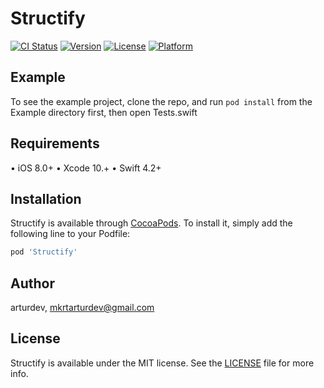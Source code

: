 # Structify

[![CI Status](https://img.shields.io/travis/arturdev/Structify.svg?style=flat)](https://travis-ci.org/arturdev/Structify)
[![Version](https://img.shields.io/cocoapods/v/Structify.svg?style=flat)](https://cocoapods.org/pods/Structify)
[![License](https://img.shields.io/cocoapods/l/Structify.svg?style=flat)](https://cocoapods.org/pods/Structify)
[![Platform](https://img.shields.io/cocoapods/p/Structify.svg?style=flat)](https://cocoapods.org/pods/Structify)

## Example

To see the example project, clone the repo, and run `pod install` from the Example directory first, then open Tests.swift

## Requirements

• iOS  8.0+
• Xcode 10.+
• Swift 4.2+

## Installation

Structify is available through [CocoaPods](https://cocoapods.org). To install
it, simply add the following line to your Podfile:

```ruby
pod 'Structify'
```

## Author

arturdev, mkrtarturdev@gmail.com

## License

Structify is available under the MIT license. See the <a href = "https://github.com/arturdev/Structify/blob/master/LICENSE">LICENSE</a> file for more info.
